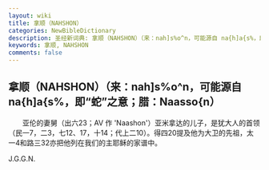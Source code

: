 ```yaml
---
layout: wiki
title: 拿顺（NAHSHON）
categories: NewBibleDictionary
description: 圣经新词典: 拿顺（NAHSHON）（来：nah]s%o^n，可能源自 na{h]a{s%，即“蛇”之意；腊：Naasso{n）
keywords: 拿顺, NAHSHON
comments: false
---
```


## 拿顺（NAHSHON）（来：nah]s%o^n，可能源自 na{h]a{s%，即“蛇”之意；腊：Naasso{n）

　　亚伦的妻舅（出六23；AV 作 'Naashon'）亚米拿达的儿子，是犹大人的首领（民一7，二3，七12、17，十14；代上二10）。得四20提及他为大卫的先祖，太一4和路三32亦把他列在我们的主耶稣的家谱中。

J.G.G.N.








